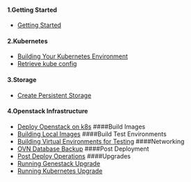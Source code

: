 #### 1.Getting Started
  * [Getting Started](getting-started.md)
#### 2.Kubernetes
  * [Building Your Kubernetes Environment](build-k8s.md)
  * [Retrieve kube config](kube-config.md)
#### 3.Storage
  * [Create Persistent Storage](Create-Persistent-Storage.md)
#### 4.Openstack Infrastructure
  * [Deploy Openstack on k8s](Deploy-Openstack.md)
####Build Images
  * [Building Local Images](build-local-images.md)
####Build Test Environments
  * [Building Virtual Environments for Testing](build-test-envs.md)
####Networking
  * [OVN Database Backup](ovn-db-backup.md)
####Post Deployment
  * [Post Deploy Operations](post-deploy-ops.md)
####Upgrades
  * [Running Genestack Upgrade](genestack-upgrade.md)
  * [Running Kubernetes Upgrade](k8s-upgrade.md)
